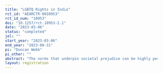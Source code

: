 ```yaml
---
title: "LGBTQ Rights in India"
rct_id: "AEARCTR-0010953"
rct_id_num: "10953"
doi: "10.1257/rct.10953-2.1"
date: "2023-03-06"
status: "completed"
jel: ""
start_year: "2023-03-06"
end_year: "2023-08-31"
pi: "Duncan Webb"
pi_other: ""
abstract: "The norms that underpin societal prejudice can be highly persistent, but using the law to grant rights to minority groups may generate changes in whether people think discrimination is socially acceptable. In this project, I will test whether the expansion of legal rights for a stigmatized minority - transgender persons in India - has an effect on discrimination in a real-stakes hiring choice. I will measure whether telling people about the expanding legal status of transgenders can improve their attitudes directly, and will also examine whether such an intervention can generate positive social spillovers: do people talk more positively about transgenders in a group discussion after hearing about transgender rights, and can this persuade others in their group to subsequently discriminate less? "
layout: registration
---
```


